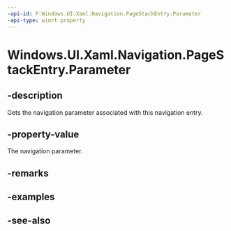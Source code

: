 ```yaml
---
-api-id: P:Windows.UI.Xaml.Navigation.PageStackEntry.Parameter
-api-type: winrt property
---
```


<!-- Property syntax
public object Parameter { get; }
-->

# Windows.UI.Xaml.Navigation.PageStackEntry.Parameter

## -description
Gets the navigation parameter associated with this navigation entry.



## -property-value
The navigation parameter.

## -remarks

## -examples

## -see-also
